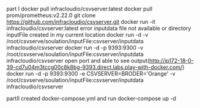 part I
docker pull infracloudio/csvserver:latest
docker pull prom/prometheus:v2.22.0
git clone https://github.com/infracloudio/csvserver.git
docker run -it infracloudio/csvserver:latest
error inputdata file not available or directory
inputFile created in my current location
docker run -d -v /root/csvserve/soulation/inputFile:csvserver/inputdata infracloudio/csvserver
docker run -d -p 9393:9300 -v /root/csvserve/soulation/inputFile:csvserver/inputdata infracloudio/csvserver
open port and able to see output(http://ip172-18-0-39-cd7u04m3tccg00c8k8bg-9393.direct.labs.play-with-docker.com/)
docker run -d -p 9393:9300 -e CSVSERVER=BRODER='Orange' -v /root/csvserve/soulation/inputFile:csvserver/inputdata infracloudio/csvserver

partII
created docker-compose.yml
and run docker-compose up -d
